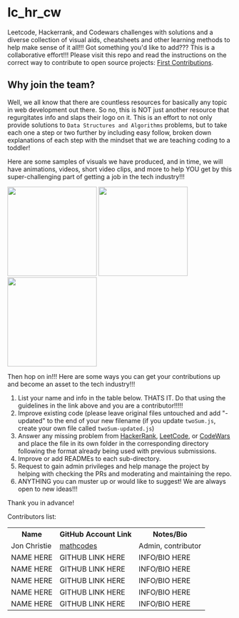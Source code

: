 # lc_hr_cw
Leetcode, Hackerrank, and Codewars challenges with solutions and a diverse collection of visual aids, cheatsheets and other learning methods to help make sense of it all!!! Got something you'd like to add??? This is a collaborative effort!!! Please visit this repo and read the instructions on the correct way to contribute to open source projects: [First Contributions](https://github.com/firstcontributions/first-contributions).

## Why join the team?
Well, we all know that there are countless resources for basically any topic in web development out there. So no, this is NOT just another resource that regurgitates info and slaps their logo on it. This is an effort to not only provide solutions to `Data Structures and Algorithms` problems, but to take each one a step or two further by including easy follow, broken down explanations of each step with the mindset that we are teaching coding to a toddler! 

Here are some samples of visuals we have produced, and in time, we will have animations, videos, short video clips, and more to help YOU get by this super-challenging part of getting a job in the tech industry!!! 

<img src="https://raw.githubusercontent.com/mathcodes/lc_hr_cw/main/LeetCode/283.moveZeroes/283.moveZeroes.png" height="200px"/> <img src="https://raw.githubusercontent.com/mathcodes/lc_hr_cw/main/LeetCode/4.%20Median%20of%20Two%20Sorted%20Arrays/4.MedianOfTwoSortedArrays.drawio.png" height="200px"/> <img src="https://raw.githubusercontent.com/mathcodes/lc_hr_cw/main/LeetCode/1.%20Two%20Sum/1.twoSum.png" height="200px"/>

Then hop on in!!! Here are some ways you can get your contributions up and become an asset to the tech industry!!! 

1. List your name and info in the table below. THATS IT. Do that using the guidelines in the link above and you are a contributor!!!!!
2. Improve existing code (please leave original files untouched and add "-updated" to the end of your new filename (if you update `twoSum.js`, create your own file called `twoSum-updated.js`)
3. Answer any missing problem from [HackerRank](https://www.hackerrank.com/), [LeetCode](https://leetcode.com/problemset/all/), or [CodeWars](https://www.codewars.com/) and place the file in its own folder in the corresponding directory following the format already being used with previous submissions.
4. Improve or add READMEs to each sub-directory. 
5. Request to gain admin privileges and help manage the project by helping with checking the PRs and moderating and maintaining the repo.
6. ANYTHING you can muster up or would like to suggest! We are always open to new ideas!!!

Thank you in advance!

Contributors list:
<table>
  <tr>
    <th>Name</th>
    <th>GitHub Account Link</th>
    <th>Notes/Bio</th>
  </tr>
  <tr>
    <td>Jon Christie</td>
    <td><a href="https://github.com/mathcodes">mathcodes</a></td>
    <td>Admin, contributor</td>
  </tr>
  <tr>
    <td>NAME HERE</td>
    <td>GITHUB LINK HERE</td>
    <td>INFO/BIO HERE</td>
  </tr>
  <tr>
    <td>NAME HERE</td>
    <td>GITHUB LINK HERE</td>
    <td>INFO/BIO HERE</td>
  </tr>
    <tr>
    <td>NAME HERE</td>
    <td>GITHUB LINK HERE</td>
    <td>INFO/BIO HERE</td>
  </tr>
    <tr>
    <td>NAME HERE</td>
    <td>GITHUB LINK HERE</td>
    <td>INFO/BIO HERE</td>
  </tr>
    <tr>
    <td>NAME HERE</td>
    <td>GITHUB LINK HERE</td>
    <td>INFO/BIO HERE</td>
  </tr>
</table>
